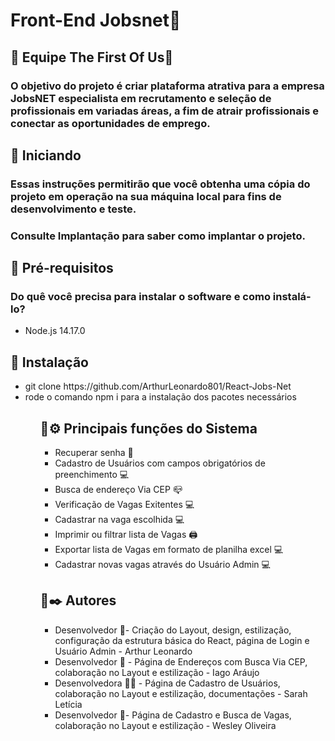 <h1>Front-End Jobsnet🚀</h1>

<h2>🚀 Equipe The First Of Us🚀</h2>

<h3>O objetivo do projeto é criar plataforma atrativa para a empresa JobsNET especialista em recrutamento e seleção de profissionais em variadas áreas, a fim de atrair profissionais e conectar as oportunidades de emprego.</h3>



<h2>🚀 Iniciando</h2>
<h3>Essas instruções permitirão que você obtenha uma cópia do projeto em operação na sua máquina local para fins de desenvolvimento e teste.</h3>
<h3>Consulte Implantação para saber como implantar o projeto.</h3>

<h2>📌 Pré-requisitos</h2>
<h3>Do quê você precisa para instalar o software e como instalá-lo?</h3>
 <ul>
<li>Node.js 14.17.0</li>
</ul>

<h2>📌 Instalação</h2>
<ul>
<li>git clone https://github.com/ArthurLeonardo801/React-Jobs-Net</li>
<li>rode o comando npm i para a instalação dos pacotes necessários</li>
<ul>

<h2>📌⚙️ Principais funções do Sistema</h2>
<ul>
<li> Recuperar senha 🔑</li>
<li> Cadastro de Usuários com campos obrigatórios de preenchimento 💻</li>
<li> Busca de endereço Via CEP 📪</li>
<li> Verificação de Vagas Exitentes 💻</li>
<li> Cadastrar na vaga escolhida 💻</li>
<li> Imprimir ou filtrar lista de Vagas 🖨️</li>
<li> Exportar lista de Vagas em formato de planilha excel 💻</li>
<li> Cadastrar novas vagas através do Usuário Admin 💻</li>
</ul>

<h2>📌✒️ Autores</h2>
<ul>
<li> Desenvolvedor 👨- Criação do Layout, design, estilização, configuração da estrutura básica do React, página de Login e Usuário Admin - Arthur Leonardo </li>
<li> Desenvolvedor 👨 - Página de Endereços com Busca Via CEP, colaboração no Layout e estilização - Iago Aráujo</li>
<li> Desenvolvedora 👩‍🦱 - Página de Cadastro de Usuários, colaboração no Layout e estilização, documentações - Sarah Letícia</li>
<li> Desenvolvedor 👨- Página de Cadastro e Busca de Vagas, colaboração no Layout e estilização - Wesley Oliveira</li>
</ul>




